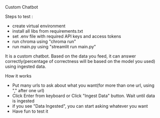 Custom Chatbot

Steps to test : 
- create virtual environment
- install all libs from requirements.txt
- set .env file with required API keys and access tokens
- run chroma using "chroma run"
- run main.py using "streamlit run main.py"

It is a custom chatbot. Based on the data you feed, it can answer correctly(percentage of correctness will be based on the model you used) using ingested data.

How it works

- Put many urls to ask about what you want(for more than one url, using "," after one url)
- Click Enter from keyboard or Click "Ingest Data" button. Wait until data is ingested
- if you see "Data Ingested", you can start asking whatever you want
- Have fun to test it